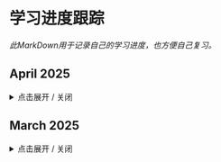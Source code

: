 # 学习进度跟踪

*此MarkDown用于记录自己的学习进度，也方便自己复习。*


## April 2025
<details><summary> 点击展开 / 关闭 </summary>

### Apr 03rd, Thu, Day 14
- 移动端适配方案
  - 了解了**谷歌模拟器**，可以在Chrome的 网页检查器 中选择移动设备
    - 小技巧，使用网页检查器时，查看PC布局，一般在下面；查看移动端，一般在侧面
  - **屏幕分辨率**、**视口与二倍图**
    - 硬件分辨率：物理分辨率（出厂设置）
    - 缩放调节的分辨率：逻辑分辨率（由软件/驱动/操作系统等设置）
    - PC端网页分辨率与逻辑分辨率保持一致
    - iPhone 6/7/8 -- 逻辑分辨率375px；plus -- 414px
    - **视口**：移动端网页分辨率并非逻辑分辨率。视口是，显示HTML网页的区域，使用视口约束HTML尺寸。使用HTML5自动骨架中就可以生成。
      - `<meta name="viewport" content="width=device-width, initial-scale=1.0">`
    - **二倍图**：现阶段设计稿参考iPhone 6/7/8，以375px的设备宽度产出设计稿；则二倍图设计稿的尺寸即为750px。为确保缩放、比例关系正确，在pxcook、html等设计稿中，要切换2x模式。
  - **适配方案**
    - 宽度适配：宽度自适应
      - 百分比布局｜Flex布局
      - 适用于PC端
    - 等比适配：宽高等比缩放
      - rem｜vw
      - 适用于移动端
  - rem适配方案
    - 

### Apr 02nd, Wed, Day 13
- 「Distance」
- 积压的宿舍情感终于在这一天爆发与释怀，我不必再对没有自知之明的人抱有任何期待，愤怒之后，是释怀。也对自己的目标，更加清晰。这就是，我与他们的「Distance」
- 今天花了点时间平复情绪，不算压抑，更多是释怀；加之上午有课，所以进度慢了些，没有能彻底追平视频课。但至少没有被拉开。
- 不管怎样，今日还是学了不少内容，而且都很新，需要多复习：
  - 空间转换之缩放：`transform: scale3d(x,y,z)`，理解成长方体的长宽高就行
  - **动画** -- 今日重点：
    - 属性 animation，值为复合型，包括：动画名称 动画花费时长s（此二者必写）｜ 速度曲线 重复 交替（动画方向）延迟时间 结束时状态 
      - 动画名称：自己定义的名称，如@keyframe move，则move就是动画名称
      - 花费时长 & 延迟启动时间：数字s，两个一起出现，前者为花费时长，后者为延迟时间
      - 速度曲线：默认非线性动画，可填入linear --线性｜steps(n) --n帧分步动画
      - 重复：可填入次数，或者infinite无限循环
      - 交替/动画方向：填入alternate以实现往返效果
      - 结束时状态：backwards --默认，第一帧状态｜afterwards --最后一帧状态
    - 以上均可单独拆分为单个属性，另外有一个额外的拆分属性：animation-play-state: paused --暂停 --常与hover配合使用，按需求决定放在原元素还是hover伪元素里
    - **使用动画**，分两步
      - 定义动画： `@keyframe animation-name {
          from { CSS; }
          to { CSS; } } ` 
      - 或` @keyframe animation-name {
          0% { CSS; }
          20% { CSS; }
          ...
          100% { CSS; } } ` 
      - 注意，没有多余的分号或逗号
      - 第二步，哪个标签要用，就在哪个标签的css中写，如：`animation: cloud-move 1s linear infinite alternate 0.8s`
    - 逐帧动画，使用「速度曲线」，`animation-timing-function: steps(n)`，配合精灵图实现精灵动画
      - 定义显示区域（精灵图展示窗口）
      - 注意，定义动画中，移动的是背景图，用background-position，用transform的话父盒子会位移
      - 移动距离 = 精灵图宽度
      - steps(N)，N与精灵小图个数相同
      - 多组动画，即在animation属性中填入多个动画。
- 今天Day 13，完成了视频课Day12的内容，明天时间充裕，完成Day13&14的内容；后天Day15，完成Day15，收尾。

### Apr 01st, Tue, Day 12
- 「稳中有进」
- 今天按期完成了目标。完成了视频课Day10的内容（复制黏贴等工作挑时间补齐就好）；完成了Day11，并开启了Day12（部分），与CodeSprint Day12追平。
- 明日Day13：学习与完成视频课Day12，Day13，正式追平实际状态。
- 今日总结：内容较多，主要内容是更多的CSS（动态CSS）
  - 用`align-items`前，记得指定宽高，否则没效果（虽然生效）
  - **平面转换 transform**：一般配合过渡 transition 使用。再次强调，transition 通常写在原元素中而非 hover 伪类
  - 可以转换的内容包括：`translate（位移）｜rotate（旋转）｜scale（缩放）｜skew（倾斜）`
    - 位移 -- transform: translate(x轴，y轴)，可以单独填写一个值（X轴），也可以translateX或translateY单独调整。值为百分比（参照自身尺寸）或像素值
    - 旋转 -- transform: rotate(旋转角度deg)，同样地，可以X，Y单独设置。正值顺时针，负值逆时针。
    - 改变平面转换的原点 -- transform-origin: 水平原点位置 垂直原点位置。值为各方位名词。默认为盒子中心点。
    - 多重转换 -- 即：将transform用作复合属性。注意：第一个改变会影响盒子的轴向，从而影响第二个改变。
    - 缩放 -- transform: scale(缩放倍数 | x轴缩放倍数，y轴缩放倍数)。通常用第一种。默认基于盒子原点。
    - 倾斜 -- transform: skew(旋转度数deg)  --正值向左，负值向右。
  - **线性渐变** -- background-image: linear-gradient();
    - background-image: linear-gradient (
    - 渐变方向, (默认从上到下｜to 方位词｜角度值deg -- 以x轴为0度)
    - 颜色1 终点位置,（默认无｜百分比值） 
    - 颜色2 终点位置, 
    - ...); （最后的颜色不需要逗号）
  - **径向渐变** -- background-image: radial-gradient(
    - 半径 at 圆心位置, 
      - -- 半径：单独 或 双值（变成椭圆）：x轴 y轴 
      - -- 圆心位置：水平位置 垂直位置 -- 取值：方位名词｜像素单位值｜百分比（不常用） 
    - 颜色1 终点位置, 
    - 颜色2 终点位置, 
    - ... 
    - 颜色n 终点位置  -- (无逗号)
    - );
  - **空间变换**：依然是transform
    - transform3d(x, y, z); --3d必须写三个值，否则不生效 
    - transform:translateZ();
  - 视距：perspective -- 添加给父级。从而更好观察子级的动效果。常用值800-1200px。
  - 空间旋转：
    - transform: rotateZ(值deg) 
    - transform: rotateX(值deg) 
    - 从各个轴的正方向看去：正值顺时针，负值逆时针
    - 亦即 -- 左手法则：大拇指与各个轴的正方向相同，四个手指弯曲方向即为旋转的正方向
- 完成了2个小案例，4个综合案例。明日需要及时复习与消化。

</details>

## March 2025
<details>
<summary> 点击展开 / 关闭 </summary>

### Mar 31st, Mon, Day 11
- 「尽力就好」。
- 今天总体效率还算可以，只是因为晚上还要上课，否则多出来的两小时确实可以完成视频课Day10的内容并开启Day11。
- 总之，在Day11，完成了大部分视频课Day10的内容；明天Day12，收尾Day10，完成Day11，如果可以，Day12也开启，追平之前「波动」导致的落后。
- 内容总概：依然在完成「小兔鲜儿」网页的制作，完成了footer，banner，好物，推荐，品牌，生鲜共计6个板块。总体内容跟得上，有些新的知识点或需要强调的知识点：
  - 对于轮播图，连续放置（flex）几张图片，这会被父盒子挤压，所以设置父盒子宽度（例如为ul设置宽度300%以容纳三张图）；然后会溢出，在父盒子使用overflow:hidden解决，例子见[CSS banner 轮播图](/Day_10_xtc-pc/css/index.css)（24行）；
  - `E:not(:hover)`:意外发现的新技巧，可以实现与hover互斥的效果，在非hover状态下呈现某种样式；例如[CSS轮播图小圆点](/Day_10_xtc-pc/css/index.css)（98行）：当整个ol非hover，第一个圆点高亮；进入hover状态，原高亮消失，hover到哪儿，哪儿高亮。退出hover状态，第一个圆点恢复高亮。
  - :hover的优先级高于:not(:hover)
  - 注意margin塌陷问题，多考虑使用`overflow:hidden`来解决。
  - transition过渡效果加在原元素，不要加在伪元素上（否则退出hover的时候没效果）。
- 大体上就这些。最后一点，在案例复现上，还是选择先听课后敲代码的方式，耗时就耗时吧；如果一边看一边敲，自己的思考程度会降低。

### Mar 30th, Day 10
- 「加紧」。
- 心态更加稳定，按计划前进。
- 白天场：完成了视频课Day08的内容，主要包括：
  - 定位：`position: relative | absolute | fixed` ；
  - 需要配合边偏移：`top | right | bottom | left : 数字px / 百分比`；
  - `relative`（参照原先自己的位置）：不脱标且占位；
  - `absolute（相对从最近的祖先级到浏览器） | fixed（相对浏览器窗口）`：脱标且不占位，具备行内块元素特点（宽高生效)；
  - 记住一个口诀：`子绝父相`;
  - **新属性**：`transform: translate(x, y)`，以及单独的`translateX`、`translateY`；都填入`50%`时，位移就各是宽高的一半；
  - 堆叠层级：`z-index：数字`（越大越上面）；
  - CSS精灵：通俗理解，就是“想像”成所有小图合成在一张大图（精灵图的背景），设定盒子宽高（所谓展示窗口），然后通过背景定位来显示不同的小图；
  - 字体图标：1.引入css；2.为需要的标签指定两个类名；
  - 垂直对齐方式：`vertical-align: baseline（基线对齐，默认）| top | middle | bottom`；可以通过这个方式去除行内块、图片底部留白（非baseline）；
  - 过渡效果：`transition`：属性（如background-color） 过渡时间（如0.5s） 过渡方式（如ease-in-out）；
  - 透明度：`opacity`: 0.5（0-1之间）；印证了昨天提到的和background-color: rgba()的不同；
  - 鼠标样式：`cursor: pointer | default | text | move` 等；
- 完成了两个综合案例，分别是对CSS精灵的运用以及轮播图效果的学习（flex布局，定位）等。
- 晚上场：开始制作“小兔鲜儿”网页，这是视频课中「基础班」的最综合案例。
  - SEO：搜索引擎优化。`title`：网页标题标签；`description`：网页描述标签；`keywords`：网页关键词标签；（后两个是meta标签中的name属性值）；
  - Favicon：网站图标，出现在标题栏：`<link rel="shortcut icon" href="favicon.ico" type="image/x-icon">`（ico文件放在网站的根目录即可）；
  - 设计流程记录：
    - 版心居中：`margin: 0 auto`；于common.css中设置，方便复用；
    - 快捷导航：通栏 > 版心 > 导航ul（flex布局）
    - 头部header：版心 > logo + nav + search + cart。
- 今天就完成到这里，其实效率还不错，day9差一个底部（估计一小时）；可惜昨晚睡得迟了些，早上没时间。所以，继续保持良好规律吧，明天加油。

### Mar 29th, Day 09
- 「稳住」。
- 自昨天内心的自我怀疑后，现在的心态已经更好。明确目标：H5+C3+JS6+React+Git/WebPack等，再做出一到两个个人项目，5月中上旬投简历，期望中下旬上班。
- **目标够明确，欲望够明确，就无须再被干扰。只管奋力向前。体会网页开发的乐趣。**
- 今天的学习，主要是继续完成昨天的网页制作。整体跟做不算难，算是对过去所有（没系统学习前端时）、及前面8天的H5C3知识的综合运用。成品：[学成在线（静态页面）](Day_09_做网页之学成在线/index.html).
- 充分体验了更系统的**从整体到局部，由上到下，由左到右，由内到外**的规范开发历程，颠覆了以往自己“小作坊”式的反复拼凑、调整的经历。
- 一些新的知识点与一些注意点：
  - `vertical-align`: 行内块和行内垂直方向对齐方式。如：`vertical-align: middle`；用法见第一次完整网页制作的[index.css](Day_09_做网页之学成在线/css/index.css)的124行；
  - `outline: none;`：去掉表单的焦点控制；
  - `.search input::placeholder {font-size: ... }`：通过此方式控制表单控件中placeholder文字的属性；
  -  注意`background-color: rgba(0, 0, 0, .4);`和`opacity: 0.4;`的不同，前者是单独调整背景的透明度，后者会让整个元素及其子元素的可见度都变化；
  - **对结构伪类选择器的理解：**`.recommend .wrapper ul li:nth-child(9) a`是指第9个li元素里的a标签；（意思是，当li嵌套a时，是li在重复；所以迭代的是li 而非 a；然后要选中li中的a标签）
  - flex布局中，子元素会变成弹性盒子，因此对于a，不用刻意转变为块元素，宽高也可以生效；
  - 将a标签字体隐藏，可以使用`font-size: 0;`;
- 其它：
  - 跟视频课时，就暂且不要那么“任性”了，类名和结构跟着视频走就好，也方便检查。
  - 因为纵然网页设计起来，确实有不同方案（今天也证明了，不按教学里设计，也是可以的），但还是留到后面自己复刻或做作品的时候再发挥吧。
  - 忍住！先别着急用SCSS。
  - 明日目标：快马加鞭，完成视频课day8 day9的内容，尽量做day10的内容，弥补之前的波动节奏。


### Mar 28th, Day 08
- 「波折」。
- 我的内心遭受挑战，总不禁想着与人对比。但思来想去，明白我不应陷在过去的后悔里。**眼前的代码，就是回答未来的答案。**-15:37.
- 上午+下午（没吃午饭）：约3小时，主要学习了浮动（float）和Flex布局等知识：
  - **浮动**：`float: left | right | none`；浮动元素会脱离文档流，后续元素会环绕在其旁边；
  - **清除浮动**：包括`overflow:hidden`、`额外标签法`，`单伪元素标签法`、`双伪元素标签法等`；
  - **Flex布局**：`display: flex`，可以设置的点包括：
    - 主轴对齐：`justify-content: center | space-between | space-around | space-evenly | flex-start | flex-end`；
    - 侧轴对齐：`align-items(父级) / self(子级): center | stretch | baseline | flex-start | flex-end |`；
    - 主轴方向修改：`flex-direction: row | row-reverse | column | column-reverse`；
    - 弹性伸缩比：（写在子级，相当于占位权重/比例）`flex: 1 | 2 | 3 | ...`；
    - 主轴元素换行：`flex-wrap: nowrap | wrap | wrap-reverse`；
    - 行对齐方式：`align-content: center | space-between | space-around | space-evently`；
  - 完成了一个综合案例。
- 晚上场：开始做一个完整的网页，学习了网页布局思路，目前在做header。目前的难点感觉在于各种距离的设置。明天跟视频敲完后，定个时间再自己敲一遍。

### Mar 27th, Day 07
- 「加速」。
- 上午：2小时，主要学习了：
  - **（重点）CSS的背景属性：**，如：
    - background-color：背景颜色；
    - background-image: `background-image: url('图片地址')`；
    - background-repeat: `background-repeat: no-repeat | repeat-x | repeat-y | repeat(default)`；
    - background-position: `background-position: 水平方向 垂直方向`；取值包括: `center | left | right | top | bottom | 数字px`；
      - **特殊写法1**:只写一个关键字，另一方向默认居中；只写一个数字px，则代表水平方向，且垂直方向居中；
      - **特殊写法2**:写关键字的顺序可以颠倒；
    - background-size(大小与缩放)：`background-size: cover(充满背景，可能图片不全) | contain(图片触边，可能背景留空) | auto | 数字px(不常用)`；
    - background-attachment：`background-attachment: fixed(固定) | scroll(滚动)`；
    - 以及复合属性 background；不区分顺序，但是若需要缩放，则：`位置/缩放`。
  - 标签的显示模式：块级元素（如div、h1等）和行内元素（如span、a等），以及行内块元素；
  - （细节）用display属性来控制或转换元素的显示模式。
- 综合昨天的知识和今早的新知识，做了两个综合案例。
- *新的快捷键：cmd + D：快速向下复制。*
- 下午与晚上场：5～5.5小时。学习了包括：
  - 伪类选择器（nth-child()等）、伪元素选择器（E::before/after）等；
  - **重点：盒子模型**，包括：
    - 边框线：border，如`border: 1px solid #66ccff;`；以及四个方向自定义；
    - 内边距：padding，如`padding: 10px`；可以四个方向自定义；可以有复合写法，**顺时针（上-右-下-左、上-左右-下、上下-左右）**；
    - 内边距尺寸之撑大盒子的问题：`box-sizing: border-box`  -- 内减模式；
    - 外边距：margin，与padding相同。不会撑大盒子。必须有width属性。**版心居中技巧：左右margin设置auto，如：** `margin: 0 center`；
  - 更多重点，包括：
    - 在CSS中，使用通配符选择器先清除默认样式，包括`margin`，`padding`，`box-sizing: border-box`等；
    - 盒子内容溢出，使用属性 `overflow`，包括`hidden`、`scroll`、`auto`；
    - 外边距（垂直方向）合并现象：取margin较大值；
    - 外边距塌陷问题：子级元素的margin属性导致的父级元素位移。解决办法：`取消子级margin，设置父级padding`；`为父级添加overflow:hidden`；`为父级添加border-top`；
    - 行内元素的内外边距问题：默认情况下，垂直方向不会受到影响；
    - 盒子圆角属性：`border-radius`，写法：`border-radius: 10px / 5%`；以及复合写法，由左上角开始顺时针；正圆（正方形盒子，一半px或50%圆角）；胶囊（长方形盒子，高度一半的px）；
    - 盒子阴影属性：`box-shadow`，写法：`box-shadow: 0(x) 0(y) 10px(模糊半径--柔和程度) 10px(扩散半径--大小) #66ccff inset(内阴影)`；
  - 完成了两个综合案例，其中综合案例2非常具有代表性，建议多复习。

### Mar 26th, Day 06
- 「稳步」。
- 今天主要学习了CSS的一些进阶内容，包括：
- 复合选择器：如昨日提到的**后代选择器**，以及新的**子代选择器**，**并集选择器（逗号隔开，同时生效）**，**交集选择器（无间隔，表示“与”匹配）**
- 伪类选择器：主要学习了**hover**（鼠标悬停；任何标签到可以使用）；以及超链接的一些伪类（如a:link、a:visited、a:hover、a:active）
- 学习了CSS的三大特性：
  - 继承性：如font-family、color等文字属性会被子元素继承；所以通常可以写在body标签内。
  - 层叠性：后面定义的样式会覆盖前面的样式（如有冲突）。
  - 优先级：!important > 行内样式 > ID选择器 > 类选择器 > 标签选择器 > 通配符 > 继承样式
  - 拓展：如遇复合选择器，则需计算优先级。
- 最后学习了一些Emmet写法：通过一些快捷方式，由IDE自动补全代码。
- 今天时间不多，没有做更多综合案例。明天加把劲！

### Mar 25th, Day 05
- 「推进」。
- 今天正式开始CSS的学习。主要学习了CSS的基础。包括：
- 引入方式：内部样式（head嵌套style），外部样式（link引入），行内样式（style属性、配合JS）。
- 选择器：标签选择器、类选择、ID选择、后代选择器（未讲，属于此前已学习的知识）
- 文字控制属性：
  - font-family：字体；font-size：字号；font-style：样式（倾斜等）；font-weight：粗体；font：复合属性；
  - text-align：对齐方式；text-indent：首行缩进；text-decoration：文本装饰（下划线）等；*text-transform：大小写转换；*
  - line-height：行高； *letter-spacing：字母间距；word-spacing：单词间距；*
  - color：字体颜色；background-color：背景颜色；
- 小技巧：使用“标签名.类名”可快速补全一个包含类名的标签。

### Mar 24th, Day 04
- 「恢复」。
- 上午：学习了button的基本用法，包括type属性的button、sumbit、reset值。
- 下午：积极调整状态。学习了无语义标签div和span，以及字符实体（&nbsp;、&lt;、&gt;、&amp;）
- 综合了这一章节的内容，完成了两个综合案例。01主要是对列表的运用，02则是对表单的运用。其中，使用label标签来增强用户体验这一点很“新”，需要多用。
- 一些重点：
  - 对于radio单选，使用name属性分好组，否则没有单选效果。
  - checkbox是复选框；下拉菜单是select内嵌option，不要搞混。
  - 多用button，熟悉button。

### Mar 23rd, Day 03
- 注意饮食，吃坏肚子导致状态不佳了。
- 信息熵减。

### Mar 22nd, Day 02
- 休息的一天。
- 思考了一些哲学问题，写了点日记，和Grok聊心，心情放松很多。
- 不过没时间写代码了……比较可惜。周日加把劲吧！

### Mar 21st, Day 01
- 梳理了一下Git的基本用法，包括在GitHub上建仓库（不要有初始化选项），Commit与Push，Pull等；并意识到一个关键：在Push前先Pull一遍，避免其他修改的冲突。即“Pull - Commit - Push”。
- 学习（复习）了HTML的基本语法和结构，基本的标签，注释，标题标签，段落标签，换行/水平线，文本格式标签（下划线那些），超链接标签，多媒体（图像、音频、视频），完成了两个十分简单的案例。
- 学习（复习）了列表（有序、无序、定义列表），表格（表头、表格标题、合并单元格），表单（文本框、单选框、复选框、下拉列表；第二日打算从“按钮”部分继续）。
- 今日有效学习时约：4～5小时，保持合理时间分配（如必要的中断休息），提高效率。再接再厉！

</details>
